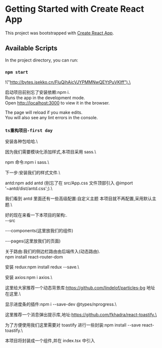 # Getting Started with Create React App

This project was bootstrapped with [Create React App](https://github.com/facebook/create-react-app).

## Available Scripts

In the project directory, you can run:

### `npm start`

!("http://bytes.isekko.cn/FluQihAicVJYPMMNwQEYtPuVKIff").\

启动项目前别忘了安装依赖:npm i.\
Runs the app in the development mode.\
Open [http://localhost:3000](http://localhost:3000) to view it in the browser.

The page will reload if you make edits.\
You will also see any lint errors in the console.

### `ts重构项目-first day`

安装各种包哈哈.\

因为我们需要模块化添加样式,本项目采用 sass.\

npm 命令:npm i sass.\

下一步:安装我们的样式文件.\

antd:npm add antd (别忘了在 src/App.css 文件顶部引入 @import '~antd/dist/antd.css';).\

我们看到 antd 里面还有一些高级配置:自定义主题 本项目就不再配置,采用默认主题.\

好的现在来看一下本项目的架构:.\
--src

---components(这里放我们的组件)

---pages(这里放我们的页面)

关于路由:我们的侧边栏路由由后端传入(动态路由).\
npm install react-router-dom

安装 redux:npm install redux --save.\

安装 axios:npm i axios.\

这里给大家推荐一个动态背景库:https://github.com/lindelof/particles-bg 地址在这里.\

显示进度条的插件:npm i --save-dev @types/nprogress.\

这里推荐一个消息弹出提示库,地址:https://github.com/fkhadra/react-toastify.\

为了方便使用我们这里需要对 toastify 进行一些封装:npm install --save react-toastify.\

本项目将封装成一个组件,并在 index.tsx 中引入
